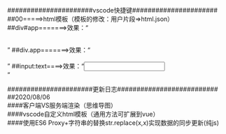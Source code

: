 ######################vscode快捷键######################<br>
##00=====>html模板（模板的修改：用户片段=>html.json）<br>
##div#app=======>效果：“<div id='app'></div><br>”
##div.app=======>效果：“<div class='app'></div><br>”
##input:text====>效果：“<input type='text'><br>”



######################更新日志##########################<br>
##2020/08/06<br>
####客户端VS服务端渲染（思维导图）<br>
####vscode自定义html模板（通用方法可扩展到vue）<br>
####使用ES6 Proxy+字符串的替换str.replace(x,x)实现数据的同步更新(纯js)<br>
